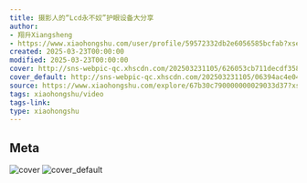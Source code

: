 ```yaml
---
title: 摄影人的“Lcd永不奴”护眼设备大分享
author:
- 翔升Xiangsheng
- https://www.xiaohongshu.com/user/profile/59572332db2e6056585bcfab?xsec_token=undefined
created: 2025-03-23T00:00:00
modified: 2025-03-23T00:00:00
cover: http://sns-webpic-qc.xhscdn.com/202503231105/626053cb711decdf358f626b4757db68/1040g00831e0htk0c105049l5hghj5jtbgomp89o!nc_n_webp_prv_1
cover_default: http://sns-webpic-qc.xhscdn.com/202503231105/06394ac4e041efd090d8c6cc84fa407f/1040g00831e0htk0c105049l5hghj5jtbgomp89o!nc_n_webp_mw_1
source: https://www.xiaohongshu.com/explore/67b30c790000000029033d37?xsec_token=ABO_drdekR7mOxTA1unXGfm2NlndkVa2J-IaYOzK-Dh6U=
tags: xiaohongshu/video
tags-link:
type: xiaohongshu
---
```


## Meta

![cover](http://sns-webpic-qc.xhscdn.com/202503231105/626053cb711decdf358f626b4757db68/1040g00831e0htk0c105049l5hghj5jtbgomp89o!nc_n_webp_prv_1)
![cover_default](http://sns-webpic-qc.xhscdn.com/202503231105/06394ac4e041efd090d8c6cc84fa407f/1040g00831e0htk0c105049l5hghj5jtbgomp89o!nc_n_webp_mw_1)
